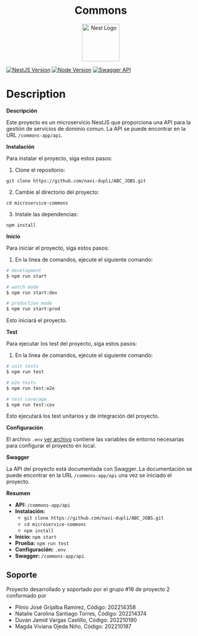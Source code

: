 <h1 align="center">Commons</h1>
<p align="center">
<img src="https://github.com/navi-dupli/ABC_JOBS/assets/98790557/168cad30-1c2d-48d3-b10c-521a863379a9" width="100" alt="Nest Logo" />
</p>

[![NestJS Version](https://img.shields.io/badge/NestJS-v10.0.0-green.svg)](https://nestjs.com/)
[![Node Version](https://img.shields.io/badge/Node.js-v16.0.0-green.svg)](https://nodejs.org/)
[![Swagger API](https://img.shields.io/badge/API%20Docs-Swagger-blue.svg)](http://localhost:3000/commons-app/api)

# Description

**Descripción**

Este proyecto es un microservicio NestJS que proporciona una API para la gestión de servicios de dominio comun. La API
se puede encontrar en la URL `/commons-app/api`.

**Instalación**

Para instalar el proyecto, siga estos pasos:

1. Clone el repositorio:

```
git clone https://github.com/navi-dupli/ABC_JOBS.git
```

2. Cambie al directorio del proyecto:

```
cd microservice-commons
```

3. Instale las dependencias:

```
npm install
```

**Inicio**

Para iniciar el proyecto, siga estos pasos:

1. En la línea de comandos, ejecute el siguiente comando:

```bash
# development
$ npm run start

# watch mode
$ npm run start:dev

# production mode
$ npm run start:prod
```

Esto iniciará el proyecto.

**Test**

Para ejecutar los test del proyecto, siga estos pasos:

1. En la línea de comandos, ejecute el siguiente comando:

```bash
# unit tests
$ npm run test

# e2e tests
$ npm run test:e2e

# test coverage
$ npm run test:cov
```

Esto ejecutará los test unitarios y de integración del proyecto.

**Configuración**

El archivo `.env` [ver archivo](./.env)  contiene las variables de entorno necesarias para configurar el proyecto en
local.

**Swagger**

La API del proyecto está documentada con Swagger. La documentación se puede encontrar en la URL `/commons-app/api` una
vez se iniciado el proyecto.

**Resumen**

* **API:** `/commons-app/api`
* **Instalación:**
  * `git clone https://github.com/navi-dupli/ABC_JOBS.git`
  * `cd microservice-commons`
  * `npm install`
* **Inicio:** `npm start`
* **Prueba:** `npm run test`
* **Configuración:** `.env`
* **Swagger:** `/commons-app/api`

## Soporte

Proyecto desarrollado y soportado por el grupo #16 de proyecto 2 conformado por

- Plinio José Grijalba Ramirez, Código: 202214358
- Natalie Carolina Santiago Torres, Código: 202214374
- Duvan Jamid Vargas Castillo, Código: 202210190
- Magda Viviana Ojeda Niño, Código: 202210187

